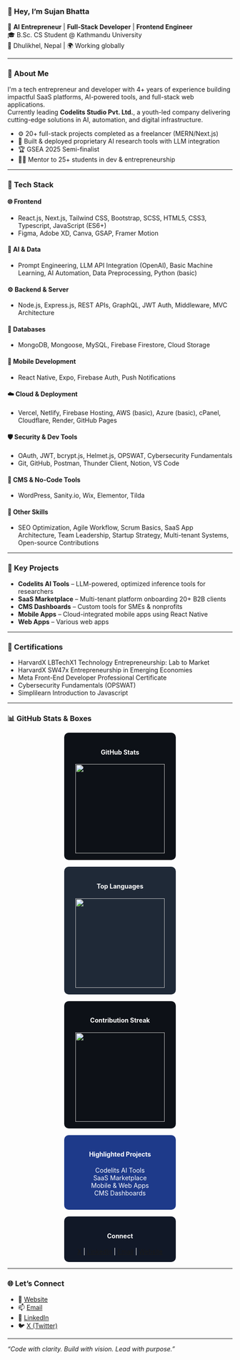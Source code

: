 ### 👋 Hey, I’m Sujan Bhatta

🚀 **AI Entrepreneur** | **Full-Stack Developer** | **Frontend Engineer**  
🎓 B.Sc. CS Student @ Kathmandu University  
📍 Dhulikhel, Nepal | 🌍 Working globally

---

### 🧠 About Me

I'm a tech entrepreneur and developer with 4+ years of experience building impactful SaaS platforms, AI-powered tools, and full-stack web applications.  
Currently leading **Codelits Studio Pvt. Ltd.**, a youth-led company delivering cutting-edge solutions in AI, automation, and digital infrastructure.

- ⚙️ 20+ full-stack projects completed as a freelancer (MERN/Next.js)
- 🧠 Built & deployed proprietary AI research tools with LLM integration
- 🏆 GSEA 2025 Semi-finalist
- 🧑‍🏫 Mentor to 25+ students in dev & entrepreneurship

---

### 💼 Tech Stack

#### 🌐 **Frontend**
- React.js, Next.js, Tailwind CSS, Bootstrap, SCSS, HTML5, CSS3, Typescript, JavaScript (ES6+)
- Figma, Adobe XD, Canva, GSAP, Framer Motion

#### 🧠 **AI & Data**
- Prompt Engineering, LLM API Integration (OpenAI), Basic Machine Learning, AI Automation, Data Preprocessing, Python (basic)

#### ⚙️ **Backend & Server**
- Node.js, Express.js, REST APIs, GraphQL, JWT Auth, Middleware, MVC Architecture

#### 🧱 **Databases**
- MongoDB, Mongoose, MySQL, Firebase Firestore, Cloud Storage

#### 📱 **Mobile Development**
- React Native, Expo, Firebase Auth, Push Notifications

#### ☁️ **Cloud & Deployment**
- Vercel, Netlify, Firebase Hosting, AWS (basic), Azure (basic), cPanel, Cloudflare, Render, GitHub Pages

#### 🛡️ **Security & Dev Tools**
- OAuth, JWT, bcrypt.js, Helmet.js, OPSWAT, Cybersecurity Fundamentals
- Git, GitHub, Postman, Thunder Client, Notion, VS Code

#### 🧠 **CMS & No-Code Tools**
- WordPress, Sanity.io, Wix, Elementor, Tilda

#### 🧪 **Other Skills**
- SEO Optimization, Agile Workflow, Scrum Basics, SaaS App Architecture, Team Leadership, Startup Strategy, Multi-tenant Systems, Open-source Contributions

---

### 🚧 Key Projects

- **Codelits AI Tools** – LLM-powered, optimized inference tools for researchers  
- **SaaS Marketplace** – Multi-tenant platform onboarding 20+ B2B clients  
- **CMS Dashboards** – Custom tools for SMEs & nonprofits  
- **Mobile Apps** – Cloud-integrated mobile apps using React Native  
- **Web Apps** – Various web apps

---

### 🧾 Certifications

- HarvardX LBTechX1 Technology Entrepreneurship: Lab to Market
- HarvardX SW47x Entrepreneurship in Emerging Economies
- Meta Front-End Developer Professional Certificate  
- Cybersecurity Fundamentals (OPSWAT)  
- Simplilearn Introduction to Javascript

---

### 📊 GitHub Stats & Boxes

<div align="center" style="display: flex; gap: 15px; flex-wrap: wrap; justify-content: center;">

<!-- GitHub Stats -->
<div style="background-color:#0D1117; color:white; border-radius:10px; padding:15px; width:220px; text-align:center;">
  <h4>GitHub Stats</h4>
  <img src="https://github-readme-stats.vercel.app/api?username=sujan0629&show_icons=true&theme=dark&hide_border=true" width="200"/>
</div>

<!-- Top Languages -->
<div style="background-color:#1F2937; color:white; border-radius:10px; padding:15px; width:220px; text-align:center;">
  <h4>Top Languages</h4>
  <img src="https://github-readme-stats.vercel.app/api/top-langs/?username=sujan0629&layout=compact&theme=dark&hide_border=true" width="200"/>
</div>

<!-- Streak Stats -->
<div style="background-color:#0D1117; color:white; border-radius:10px; padding:15px; width:220px; text-align:center;">
  <h4>Contribution Streak</h4>
  <img src="https://github-readme-streak-stats.herokuapp.com/?user=sujan0629&theme=dark&hide_border=true" width="200"/>
</div>

<!-- Projects -->
<div style="background-color:#1E3A8A; color:white; border-radius:10px; padding:15px; width:220px; text-align:center;">
  <h4>Highlighted Projects</h4>
  <p>Codelits AI Tools<br>SaaS Marketplace<br>Mobile & Web Apps<br>CMS Dashboards</p>
</div>

<!-- Connections -->
<div style="background-color:#111827; color:white; border-radius:10px; padding:15px; width:220px; text-align:center;">
  <h4>Connect</h4>
  <a href="https://x.com/sujan_0629" target="_blank">X</a> | 
  <a href="https://www.linkedin.com/in/sujan-bhatta-080206290609sbsrsb/" target="_blank">LinkedIn</a> | 
  <a href="mailto:sujanbhatta@codelitsstudio.com" target="_blank">Email</a> | 
  <a href="https://sujan0629.com.np" target="_blank">Website</a>
</div>

</div>

---

### 🌐 Let’s Connect

- 🔗 [Website](https://sujan0629.com.np)  
- 📫 [Email](mailto:sujanbhatta@codelitsstudio.com)  
- 💼 [LinkedIn](https://www.linkedin.com/in/sujan-bhatta-080206290609sbsrsb/)  
- 🐦 [X (Twitter)](https://x.com/sujan_0629)  

---

_“Code with clarity. Build with vision. Lead with purpose.”_
